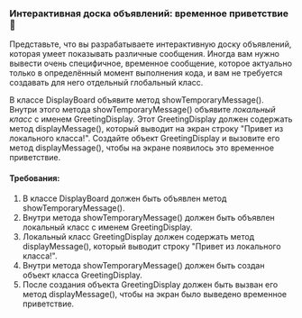 
### Интерактивная доска объявлений: временное приветствие 👋

Представьте, что вы разрабатываете интерактивную доску объявлений, которая умеет показывать различные сообщения. Иногда вам нужно вывести очень специфичное, временное сообщение, которое актуально только в определённый момент выполнения кода, и вам не требуется создавать для него отдельный глобальный класс.

В классе DisplayBoard объявите метод showTemporaryMessage(). Внутри этого метода showTemporaryMessage() объявите _локальный класс_ с именем GreetingDisplay. Этот GreetingDisplay должен содержать метод displayMessage(), который выводит на экран строку "Привет из локального класса!". Создайте объект GreetingDisplay и вызовите его метод displayMessage(), чтобы на экране появилось это временное приветствие.

#### Требования:
1. В классе DisplayBoard должен быть объявлен метод showTemporaryMessage().
2. Внутри метода showTemporaryMessage() должен быть объявлен локальный класс с именем GreetingDisplay.
3. Локальный класс GreetingDisplay должен содержать метод displayMessage(), который выводит строку "Привет из локального класса!".
4. Внутри метода showTemporaryMessage() должен быть создан объект класса GreetingDisplay.
5. После создания объекта GreetingDisplay должен быть вызван его метод displayMessage(), чтобы на экран было выведено временное приветствие.
